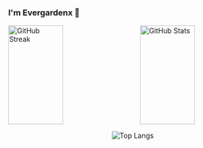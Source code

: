 ### I'm Evergardenx 👋

<div style="display: flex; justify-content: space-between;">
  <img src="https://streak-stats.demolab.com/?user=Evergardenx&theme=dark" width="47%" height="200px" alt="GitHub Streak">
  <img src="https://github-readme-stats.vercel.app/api?username=Evergardenx&show_icons=true&theme=radical" width="47%" height="200px" alt="GitHub Stats">
</div>

<p align="center">
  <img src="https://github-readme-stats.vercel.app/api/top-langs/?username=Evergardenx&layout=compact" alt="Top Langs">
</p>
